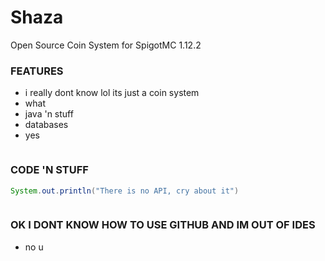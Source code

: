 # Shaza
Open Source Coin System for SpigotMC 1.12.2

### FEATURES

- i really dont know lol its just a coin system
- what
- java 'n stuff
- databases
- yes


![]()
### CODE 'N STUFF

```java
System.out.println("There is no API, cry about it")
```

![]()
### OK I DONT KNOW HOW TO USE GITHUB AND IM OUT OF IDES

- no u
